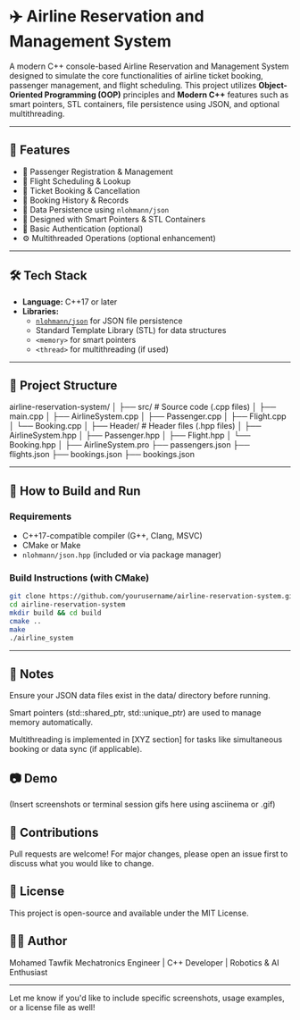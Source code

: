 # ✈️ Airline Reservation and Management System

A modern C++ console-based Airline Reservation and Management System designed to simulate the core functionalities of airline ticket booking, passenger management, and flight scheduling. This project utilizes **Object-Oriented Programming (OOP)** principles and **Modern C++** features such as smart pointers, STL containers, file persistence using JSON, and optional multithreading.

---

## 🚀 Features

- 🧳 Passenger Registration & Management
- 📅 Flight Scheduling & Lookup
- 🛫 Ticket Booking & Cancellation
- 📜 Booking History & Records
- 💾 Data Persistence using `nlohmann/json`
- 🧠 Designed with Smart Pointers & STL Containers
- 🔐 Basic Authentication (optional)
- ⚙️ Multithreaded Operations (optional enhancement)

---

## 🛠️ Tech Stack

- **Language:** C++17 or later
- **Libraries:**
  - [`nlohmann/json`](https://github.com/nlohmann/json) for JSON file persistence
  - Standard Template Library (STL) for data structures
  - `<memory>` for smart pointers
  - `<thread>` for multithreading (if used)

---

## 📁 Project Structure

airline-reservation-system/
│
├── src/ # Source code (.cpp files)
│ ├── main.cpp
│ ├── AirlineSystem.cpp
│ ├── Passenger.cpp
│ ├── Flight.cpp
│ └── Booking.cpp
│
├── Header/ # Header files (.hpp files)
│ ├── AirlineSystem.hpp
│ ├── Passenger.hpp
│ ├── Flight.hpp
│ └── Booking.hpp
│
├── AirlineSystem.pro
├── passengers.json
├── flights.json
├── bookings.json
├── bookings.json


---

## 🧪 How to Build and Run

### Requirements

- C++17-compatible compiler (G++, Clang, MSVC)
- CMake or Make
- `nlohmann/json.hpp` (included or via package manager)

### Build Instructions (with CMake)

```bash
git clone https://github.com/yourusername/airline-reservation-system.git
cd airline-reservation-system
mkdir build && cd build
cmake ..
make
./airline_system
```
---

##  📌 Notes
Ensure your JSON data files exist in the data/ directory before running.

Smart pointers (std::shared_ptr, std::unique_ptr) are used to manage memory automatically.

Multithreading is implemented in [XYZ section] for tasks like simultaneous booking or data sync (if applicable).

##  📷 Demo
(Insert screenshots or terminal session gifs here using asciinema or .gif)

##  🤝 Contributions
Pull requests are welcome! For major changes, please open an issue first to discuss what you would like to change.

##  📄 License
This project is open-source and available under the MIT License.

##  👨‍💻 Author
Mohamed Tawfik
Mechatronics Engineer | C++ Developer | Robotics & AI Enthusiast


---

Let me know if you'd like to include specific screenshots, usage examples, or a license file as well!
